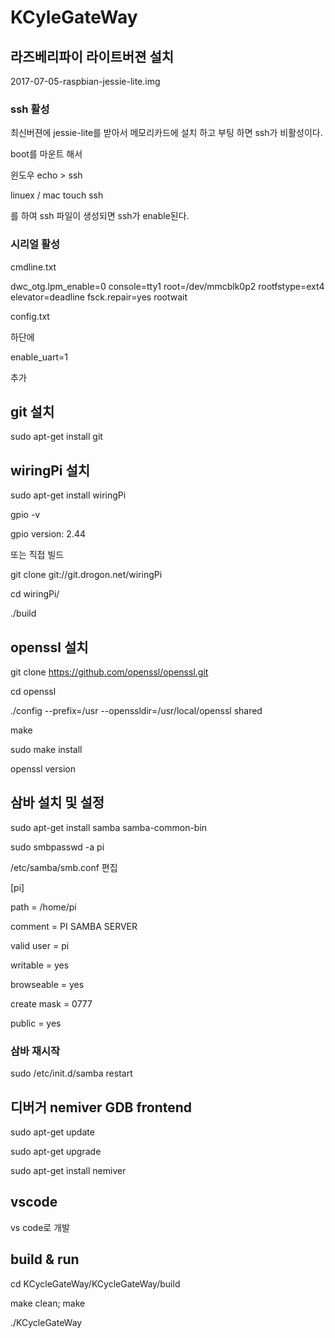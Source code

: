 # KCyleGateWay

## 라즈베리파이 라이트버젼 설치
2017-07-05-raspbian-jessie-lite.img
### ssh 활성
최신버젼에 jessie-lite를 받아서 메모리카드에 설치 하고 부팅 하면 ssh가 비활성이다.

boot를 마운트 해서

윈도우 echo > ssh

linuex / mac touch ssh

를 하여 ssh 파일이 생성되면 ssh가 enable된다.


### 시리얼 활성
cmdline.txt

dwc_otg.lpm_enable=0 console=tty1 root=/dev/mmcblk0p2 rootfstype=ext4 elevator=deadline fsck.repair=yes rootwait

config.txt

하단에 

enable_uart=1

추가

## git 설치
sudo apt-get install git

## wiringPi 설치
sudo apt-get install wiringPi

gpio -v

gpio version: 2.44

또는 직접 빌드

git clone git://git.drogon.net/wiringPi

cd wiringPi/

./build


## openssl 설치
git clone https://github.com/openssl/openssl.git

cd openssl

./config --prefix=/usr --openssldir=/usr/local/openssl shared

make

sudo make install

openssl version


## 삼바 설치 및 설정
sudo apt-get install samba samba-common-bin

sudo smbpasswd -a pi


/etc/samba/smb.conf 편집

[pi]

path = /home/pi

comment = PI SAMBA SERVER

valid user = pi

writable = yes

browseable = yes

create mask = 0777

public = yes


### 삼바 재시작
sudo /etc/init.d/samba restart



## 디버거 nemiver GDB frontend
sudo apt-get update

sudo apt-get upgrade

sudo apt-get install nemiver    


## vscode
vs code로 개발

## build & run
cd KCycleGateWay/KCycleGateWay/build

make clean; make

./KCycleGateWay

